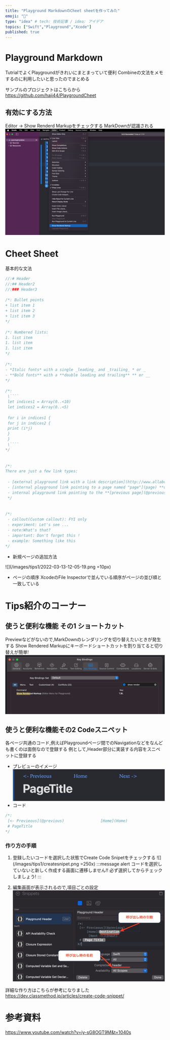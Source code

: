 ```yaml
---
title: "Playground MarkdownのCheet sheetを作ってみた"
emoji: "🤖"
type: "idea" # tech: 技術記事 / idea: アイデア
topics: ["Swift","Playground","Xcode"]
published: true
---
```



# Playground Markdown
TutrialでよくPlaygroundがきれいにまとまっていて便利
Combineの文法をメモするのに利用したいと思ったのでまとめる


サンプルのプロジェクトはこちらから
https://github.com/haji44/PlaygroundCheet
## 有効にする方法
Editor -> Show Renderd Markupをチェックする
MarkDownが認識される
![](/images/tips1/renderMark.png)



# Cheet Sheet
基本的な文法
```swift
//:# Header
//:## Header2
//:### Header3

/*: Bullet points
+ list item 1
+ list item 2
+ list item 3
*/

/*: Numbered lists:
1. list item
1. list item
1. list item
*/

/*:
- *Italic fonts* with a single _leading_ and _trailing_ * or _
- **Bold fonts** with a **double leading and trailing** ** or __
*/

/*:
 \````
 let indices1 = Array(0..<10)
 let indices2 = Array(0..<5)

 for i in indices1 {
 for j in indices2 {
 print (i*j)
 }
 }
 \````
*/


/*:
There are just a few link types:

 - [external playground link with a link description](http://www.allaboutswift.com)
 - [internal playground link pointing to a page named "page"](page) **or**
 - internal playground link pointing to the **[previous page](@previous)** or **[next page](@next)**
 */


/*:
 - callout(Custom callout): FYI only
 - experiment: Let's see ...
 - note:What's that?
 - important: Don't forget this !
 - example: Something like this
*/
```

* 新規ページの追加方法

![](/images/tips1/2022-03-13-12-05-19.png =10px)

* ページの順序
XcodeのFile Inspectorで並んでいる順序がページの並び順と一致している


# Tips紹介のコーナー
## 使うと便利な機能 その1 ショートカット
Previewなどがないので,MarkDownのレンダリングを切り替えたいときが発生する
Show Rendered Markupにキーボードショートカットを割り当てると切り替えが簡単!
![](/images/tips1/shortcut.png)

## 使うと便利な機能その2 Codeスニペット
各ページ共通のコード,例えばPlaygroundページ間でのNavigationなどをなんども書くのは面倒なので登録する
例として,Header部分に実装する内容をスニペットに登録する

* プレビューのイメージ
![](/images/tips1/imageHeader.png)
* コード
```swift
/*:
 [<- Previeous](@previous)                [Home](Home)                       [Next ->](@next)
 # PageTitle
*/
```
### 作り方の手順
1. 登録したいコードを選択した状態でCreate Code Snipetをチェックする
![](/images/tips1/createsnipet.png =250x)
:::message alert
コードを選択していないと新しく作成する画面に遷移しません!!
必ず選択してからチェックしましょう!
:::

2. 編集画面が表示されるので,項目ごとの設定
![](/images/tips1/editSnipet.png)

詳細な作り方はこちらが参考になりました
https://dev.classmethod.jp/articles/create-code-snippet/


# 参考資料
https://www.youtube.com/watch?v=iy-sG8OGT9M&t=1040s